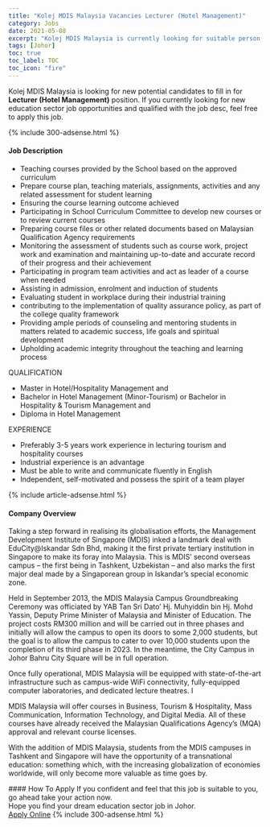 ```yaml
---
title: "Kolej MDIS Malaysia Vacancies Lecturer (Hotel Management)" 
category: Jobs 
date: 2021-05-08 
excerpt: "Kolej MDIS Malaysia is currently looking for suitable person to fill in the Lecturer (Hotel Management) which positioned at Johor" 
tags: [Johor] 
toc: true 
toc_label: TOC 
toc_icon: "fire" 
--- 
```


<p>Kolej MDIS Malaysia is looking for new potential candidates to fill in for <b>Lecturer (Hotel Management)</b> position. If you currently looking for new education sector job opportunities and qualified with the job desc, feel free to apply this job.
</p>{% include 300-adsense.html %} 
<div><div><h4>Job Description</h4></div><div><div><span><div><ul><li>Teaching courses provided by the School based on the approved curriculum</li><li>Prepare course plan, teaching materials, assignments, activities and any related assessment for student learning</li><li>Ensuring the course learning outcome achieved</li><li>Participating in School Curriculum Committee to develop new courses or to review current courses</li><li>Preparing course files or other related documents based on Malaysian Qualification Agency requirements</li><li>Monitoring the assessment of students such as course work, project work and examination and maintaining up-to-date and accurate record of their progress and their achievement</li><li>Participating in program team activities and act as leader of a course when needed</li><li>Assisting in admission, enrolment and induction of students</li><li>Evaluating student in workplace during their industrial training</li><li>contributing to the implementation of quality assurance policy, as part of the college quality framework</li><li>Providing ample periods of counseling and mentoring students in matters related to academic success, life goals and spiritual development</li><li>Upholding academic integrity throughout the teaching and learning process</li></ul><p>QUALIFICATION</p><ul><li>Master in Hotel/Hospitality Management and</li><li>Bachelor in Hotel Management (Minor-Tourism) or Bachelor in Hospitality &amp; Tourism Management and</li><li>Diploma in Hotel Management</li></ul><p>EXPERIENCE</p><ul><li>Preferably 3-5 years work experience in lecturing tourism and hospitality courses</li><li>Industrial experience is an advantage</li><li>Must be able to write and communicate fluently in English</li><li>Independent, self-motivated and possess the spirit of a team player</li></ul></div></span></div></div></div> 
{% include article-adsense.html %} 
<div><div><h4>Company Overview</h4></div><div><div><span><div><p>Taking a step forward in realising its globalisation efforts, the Management Development Institute of Singapore (MDIS) inked a landmark deal with EduCity@Iskandar Sdn Bhd, making it the first private tertiary institution in Singapore to make its foray into Malaysia. This is MDIS&#8217; second overseas campus &#8211; the first being in Tashkent, Uzbekistan &#8211; and also marks the first major deal made by a Singaporean group in Iskandar&#8217;s special economic zone.</p><p>Held in September 2013, the MDIS Malaysia Campus Groundbreaking Ceremony was officiated by YAB Tan Sri Dato&#8217; Hj. Muhyiddin bin Hj. Mohd Yassin, Deputy Prime Minister of Malaysia and Minister of Education. The project costs RM300 million and will be carried out in three phases and initially will allow the campus to open its doors to some 2,000 students, but the goal is to allow the campus to cater to over 10,000 students upon the completion of its third phase in 2023. In the meantime, the City Campus in Johor Bahru City Square will be in full operation.</p><p>Once fully operational, MDIS Malaysia will be equipped with state-of-the-art infrastructure such as campus-wide WiFi connectivity, fully-equipped computer laboratories, and dedicated lecture theatres. I</p><p>MDIS Malaysia will offer courses in Business, Tourism &amp; Hospitality, Mass Communication, Information Technology, and Digital Media. All of these courses have already received the Malaysian Qualifications Agency&#8217;s (MQA) approval and relevant course licenses.</p><p>With the addition of MDIS Malaysia, students from the MDIS campuses in Tashkent and Singapore will have the opportunity of a transnational education: something which, with the increasing globalization of economies worldwide, will only become more valuable as time goes by.</p></div></span></div></div></div> 
#### How To Apply 
If you confident and feel that this job is suitable to you, go ahead take your action now. <br/> 
Hope you find your dream education sector job in Johor. <br/> 
<a href="https://www.jobstreet.com.my/en/job/lecturer-hotel-management-4558206?jobId=jobstreet-my-job-4558206" class="btn btn--info" target="_blank" rel="nofollow noopenner">Apply Online</a> 
{% include 300-adsense.html %} 